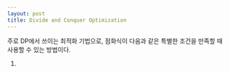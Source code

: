 ```yaml
---
layout: post
title: Divide and Conquer Optimization
---
```


주로 DP에서 쓰이는 최적화 기법으로, 점화식이 다음과 같은 특별한 조건을 만족할 때 사용할 수 있는 방법이다.

1. 

<!--stackedit_data:
eyJoaXN0b3J5IjpbLTM5NjA4NjUzMF19
-->